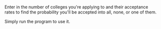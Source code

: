 Enter in the number of colleges you're applying to and their acceptance rates to find the probability you'll be accepted into all, none, or one of them.

Simply run the program to use it.
